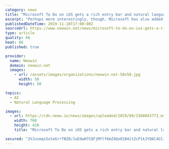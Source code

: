 ```yaml
---
category: news
title: "Microsoft To Do on iOS gets a rich entry bar and natural language processing"
excerpt: "Perhaps more interestingly, though, Microsoft has also added natural language processing to the entry bar, and that feature is exclusive to iOS for now. This means that, if you write down a task include words like \"tomorrow\" or \"tonight\", To Do will ..."
publishedDateTime: 2019-11-18T17:00:00Z
sourceUrl: https://www.neowin.net/news/microsoft-to-do-on-ios-gets-a-rich-entry-bar-and-natural-language-processing
type: article
quality: 66
heat: 66
published: true

provider:
  name: Neowin
  domain: neowin.net
  images:
    - url: /assets/images/organizations/neowin.net-50x50.jpg
      width: 50
      height: 50

topics:
  - AI
  - Natural Language Processing

images:
  - url: https://cdn.neow.in/news/images/uploaded/2019/09/1568043773_mstodo_story.jpg
    width: 760
    height: 428
    title: "Microsoft To Do on iOS gets a rich entry bar and natural language processing"

secured: "2VJusmqsSuleGrrTBZB/JuEdwH7CQFjMYlf6mZ4Qo01B4itZcP1kJYQ6C4GlJER1jiWxhIAOuz58rfphaGP7kqWuNRp4hpLrDSTj2thbqMmbbsKIexr3RDgWwxWsHfH48POY1irB/jsBTDSrSfoCqnmkgo2huqJ88r69xsBdR1r/UGGjTSJtCpi73XsObow/1ZzOb2p1SZwfW+8qp9/8NrArY5Opi78KQMYnAzGD7kdshRcNMn4tswDRx9TGc+qIG7xYUxWg5l0UO5NFj2h9UA==;/Xi3wRiGbNo+SBXYRMUbJw=="
---
```


